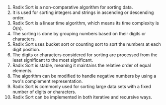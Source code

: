 



1. Radix Sort is a non-comparative algorithm for sorting data. 
2. It is used for sorting integers and strings in ascending or descending order. 
3. Radix Sort is a linear time algorithm, which means its time complexity is O(n). 
4. The sorting is done by grouping numbers based on their digits or characters. 
5. Radix Sort uses bucket sort or counting sort to sort the numbers at each digit position. 
6. The digits or characters considered for sorting are processed from the least significant to the most significant. 
7. Radix Sort is stable, meaning it maintains the relative order of equal elements. 
8. The algorithm can be modified to handle negative numbers by using a two's complement representation. 
9. Radix Sort is commonly used for sorting large data sets with a fixed number of digits or characters. 
10. Radix Sort can be implemented in both iterative and recursive ways.